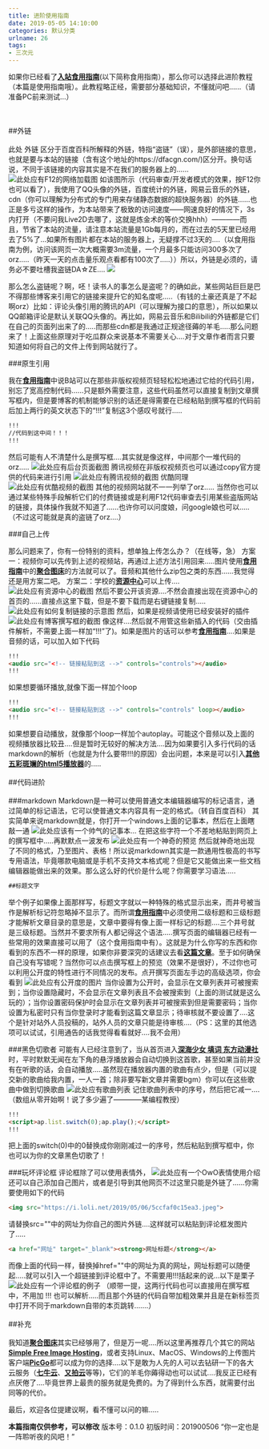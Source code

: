 ```yaml
---
title: 进阶使用指南
date: 2019-05-05 14:10:00
categories: 默认分类
urlname: 26
tags:
- 三次元
---
```

<!--markdown-->如果你已经看了<a href="https://dfacgn.com/index.php/archives/14/" target="_blank"><strong>入站食用指南</strong></a>(以下简称食用指南），那么你可以选择此进阶教程（本篇是使用指南哦）。此教程略正经，需要部分基础知识，不懂就问吧......（请准备PC前来测试...）
<br><br>
##外链
<br><br>
此处 外链 区分于百度百科所解释的外链，特指“盗链”（误），是外部链接的意思，也就是要与本站的链接（含有这个地址的https://dfacgn.com/)区分开。换句话说，不同于该链接的内容其实是不在我们的服务器上的......
![此处应有F12的网络加载图][1]
如该图所示（代码审查/开发者模式的效果，按F12你也可以看了），我使用了QQ头像的外链，百度统计的外链，网易云音乐的外链，cdn（你可以理解为分布式的专门用来存储静态数据的超快服务器）的外链......也正是多亏这样的操作，为本站带来了极致的访问速度——网速良好的情况下，3s内打开（不要问我Live2D去哪了，这就是炼金术的等价交换hhh）————而且，节省了本站的流量，请注意本站流量是1Gb每月的，而在过去的5天里已经用去了5%了...如果所有图片都在本站的服务器上，无疑撑不过3天的....（以食用指南为例，访问该网页一次大概需要3m流量，一个月最多只能访问300多次了orz.....（昨天一天的点击量乐观点看都有100次了.....））所以，外链是必须的，请务必不要吐槽我盗链DA☆ZE....
<img src="https://pic.superbed.cn/item/5cd0038f3a213b0417d69c0a" no-fancybox>

那么怎么盗链呢？啊，呸！读书人的事怎么是盗呢？的确如此，某些网站巨巨是巴不得那些博客来引用它的链接来提升它的知名度呢.....（有钱的土豪还真是了不起啊orz）比如：评论头像引用的腾讯的API（可以理解为接口的意思），所以如果以QQ邮箱评论是默认关联QQ头像的。再比如，网易云音乐和Bilibili的外链都是它们在自己的页面列出来了的.....而那些cdn都是我通过正规途径薅的羊毛.....那么问题来了！上面这些原理对于吃瓜群众来说基本不需要关心....对于文章作者而言只要知道如何将自己的文件上传到网站就行了。

###原生引用

我在<a href="https://dfacgn.com/index.php/archives/14/" target="_blank"><strong>食用指南</strong></a>中说B站可以在那些非版权视频页轻轻松松地通过它给的代码引用，别忘了宽高控制代码......只是额外需要注意，这些代码虽然可以直接复制到文章撰写框内，但是要博客的机制能够识别的话还是得需要在已经粘贴到撰写框的代码前后加上两行的英文状态下的“!!!”复制这3个感叹号就行.....
```html
!!!
//代码到这中间！！！
!!!
```
然后可能有人不清楚什么是撰写框....其实就是像这样，中间那个一堆代码的orz.....
![此处应有后台页面截图][2]
腾讯视频在非版权视频页也可以通过copy官方提供的代码来进行引用
![此处应有腾讯视频的截图][3]
优酷同理
![此处应有优酷视频的截图][4]
其他的视频网站就不一一列举了orz.....
当然你也可以通过某些特殊手段解析它们的付费链接或是利用F12代码审查去引用某些盗版网站的链接，具体操作我就不知道了......也许你可以问度娘，问google娘也可以.....（不过这可能就是真的盗链了orz....）

###自己上传

那么问题来了，你有一份特别的资料，想单独上传怎么办？（在线等，急）
方案一：视频你可以先传到上述的视频站，再通过上述方法引用回来.....图片使用<a href="https://dfacgn.com/index.php/archives/14/" target="_blank"><strong>食用指南</strong></a>中的<a href="https://www.superbed.cn/" target="_blank"><strong>聚合图床</strong></a>的方法就可以了。音频和其他什么zip包之类的东西......我觉得还是用方案二吧。
方案二：学校的<a href="http://cc.huat.edu.cn:8089/Portal/Resource/index.aspx" target="_blank"><strong>资源中心</strong></a>可以上传....
![此处应有资源中心的截图][5]
然后不要公开该资源....不然会直接出现在资源中心的首页的......直接点这里下载，但是不要下载而是右键链接复制.....
![此处应有如何复制链接的示意图][6]
然后，如果是视频请使用已经安装好的插件
![此处应有博客撰写框的截图][7]
像这样....然后就不用管这些新插入的代码（交由插件解析，不需要上面一样加“!!!”了)。如果是图片的话可以参考<a href="https://dfacgn.com/index.php/archives/14/" target="_blank"><strong>食用指南</strong></a>....如果是音频的话，可以加入如下代码
```html
!!!
<audio src="<!-- 链接粘贴到这 -->" controls="controls"></audio>
!!!
```
如果想要循环播放,就像下面一样加个loop
```html
!!!
<audio src="<!-- 链接粘贴到这 -->" controls="controls" loop></audio>
!!!
```
如果想要自动播放，就像那个loop一样加个autoplay。可能这个音频以及上面的视频播放器比较丑....但是暂时无较好的解决方法....因为如果要引入多行代码的话markdown的解析（也就是为什么要带!!!的原因）会出问题，本来是可以引入<a href="https://www.html5tricks.com/tag/html5%E6%92%AD%E6%94%BE%E5%99%A8" target="_blank"><strong>其他五彩斑斓的html5播放器</strong></a>的.....
<br><br>
##代码进阶
<br><br>
###markdown
Markdown是一种可以使用普通文本编辑器编写的标记语言，通过简单的标记语法，它可以使普通文本内容具有一定的格式。（转自百度百科）
其实简单来说markdown就是，你打开一个windows上面的记事本，然后在上面瞎敲一通
![此处应该有一个帅气的记事本...][8]
在把这些字符一个不差地粘贴到网页上的撰写框中.....再默默点一波发布
![此处应有一个神奇的预览][9]
然后就神奇地出现了不同的格式，乃至图片、表格！所以说markdown其实是一款通用性极高的书写专用语法，毕竟哪款电脑或是手机不支持文本格式呢？但是它又能做出来一些文档编辑器能做出来的效果。那么这么好的代价是什么呢？你需要学习语法.....
```markdown
##标题文字
```
举个例子如果像上面那样写，标题文字就以一种特殊的格式显示出来，而井号被当作是解析标记符忽略掉不显示了。而所谓<a href="https://dfacgn.com/index.php/archives/14/" target="_blank"><strong>食用指南</strong></a>中必须使用二级标题和三级标题才能解析文章目录的意思是，文章中要得有像上面一样标记的标题....三个井号就是三级标题。当然并不要求所有人都记得这个语法.....撰写页面的编辑器已经有一些常用的效果直接可以用了（这个食用指南中有）。这就是为什么你写的东西和你看到的东西不一样的原理，如果你非要深究的话建议去看<a href="https://www.jianshu.com/p/191d1e21f7ed" target="_blank"><strong>这篇文章</strong></a>。至于如何确保自己没有写错呢？当然你可以点击撰写框上的预览（效果不是很好），不过你也可以利用公开度的特性进行不同情况的发布。点开撰写页面左手边的高级选项，你会看到
![此处应有公开度的图片][10]
当你设置为公开时，会显示在文章列表并可被搜索到；当你设置隐藏时，不会显示在文章列表且不会被搜索到（上面的测试就是这么玩的）；当你设置密码保护时会显示在文章列表并可被搜索到但是需要密码；当你设置为私密时只有当你登录时才能看到这篇文章显示；待审核就不要设置了....这个是针对站外人员投稿的，站外人员的文章只能是待审核....（PS：这里的其他选项可以试试，引用通告的话我觉得看看就好....我不会用）

###黑色切歌者
可能有人已经注意到了，当从首页进入<a href="https://dfacgn.com/index.php/archives/10/" target="_blank"><strong>深海少女 填词 东方动漫社</strong></a>时，平时默默无闻在左下角的悬浮播放器会自动切换到这首歌，甚至如果当前并没有在听歌的话，会自动播放.....虽然现在播放器内置的歌曲有点少，但是（可以提交新的歌曲给我内置，一人一首；除非要写新文章并需要bgm）你可以在这些歌曲中做到切换歌曲
![此处应有歌曲列表][11]
记住歌曲列表中的序号，然后把它减一....（数组从零开始啊！说了多少遍了————某编程教授）
```html
!!!
<script>ap.list.switch(0);ap.play();</script>
!!!
```
把上面的switch(0)中的0替换成你刚刚减过一的序号，然后粘贴到撰写框中，你也可以为你的文章黑色切歌了！

###玩坏评论框
评论框除了可以使用表情外，
![此处应有一个OwO表情使用介绍][12]
还可以自己添加自己图片，或者是引导到其他网页不过这里只能是外链了......你需要使用如下的代码
```html
<img src="https://i.loli.net/2019/05/06/5ccfaf0c15ea3.jpeg">
```
请替换src=""中的网址为你自己的图片外链....这样就可以粘贴到评论框发图片了.....
```html
<a href="网址" target="_blank"><strong>网址标题</strong></a>
```
而像上面的代码一样，替换掉href=""中的网址为真的网址，网址标题可以随便起.....就可以引入一个超链接到评论框中了。不需要用!!!括起来的说...以下是栗子
![此处应有一个评论框的例子][13]
（顺带一提，这两行代码也可以直接用在撰写框中，不用加 !!! 也可以解析.....而且那个外链的代码自带加粗效果并且是在新标签页中打开不同于markdown自带的本页跳转.......）
<br><br>
##补充
<br><br>
我知道<a href="https://www.superbed.cn/" target="_blank"><strong>聚合图床</strong></a>其实已经够用了，但是万一呢....所以这里再推荐几个其它的网站<a href="https://sm.ms/" target="_blank"><strong>Simple Free Image Hosting</strong></a>，或者支持Linux、MacOS、Windows的上传图片客户端<a href="https://github.com/Molunerfinn/PicGo" target="_blank"><strong>PicGo</strong></a>都可以成为你的选择....以下是敢为人先的人可以去钻研一下的各大云服务（<a href="https://www.qiniu.com/" target="_blank"><strong>七牛云</strong></a>、<a href="https://www.upyun.com/" target="_blank"><strong>又拍云</strong></a>等等)，它们的羊毛你薅得动也可以试试....我反正已经有点厌倦了....毕竟世界上最贵的服务就是免费的。为了得到什么东西，就需要付出同等的代价。

最后，欢迎各位提建议啊，看不懂可以问的嘛.....

**本篇指南仅供参考，可以修改**
版本号：0.1.0
初版时间：201900506
“你一定也是一阵聆听夜的风吧！”


  [1]: https://pic.superbed.cn/item/5cd0038f3a213b0417d69c04
  [2]: https://pic.superbed.cn/item/5cd0038f3a213b0417d69c10
  [3]: https://pic.superbed.cn/item/5cd0038f3a213b0417d69c16
  [4]: https://pic.superbed.cn/item/5cd0038f3a213b0417d69c02
  [5]: https://pic.superbed.cn/item/5cd0039e3a213b0417d69d99
  [6]: https://pic1.superbed.cn/item/5cd0039e3a213b0417d69da3
  [7]: https://pic.superbed.cn/item/5cd0039e3a213b0417d69da7
  [8]: https://pic1.superbed.cn/item/5cd0039e3a213b0417d69dab
  [9]: https://pic.superbed.cn/item/5cd0039e3a213b0417d69d97
  [10]: https://pic1.superbed.cn/item/5cd003a43a213b0417d69e46
  [11]: https://pic1.superbed.cn/item/5cd003a43a213b0417d69e48
  [12]: https://pic.superbed.cn/item/5cd003a43a213b0417d69e4e
  [13]: https://pic.superbed.cn/item/5cd009f43a213b0417d731b4